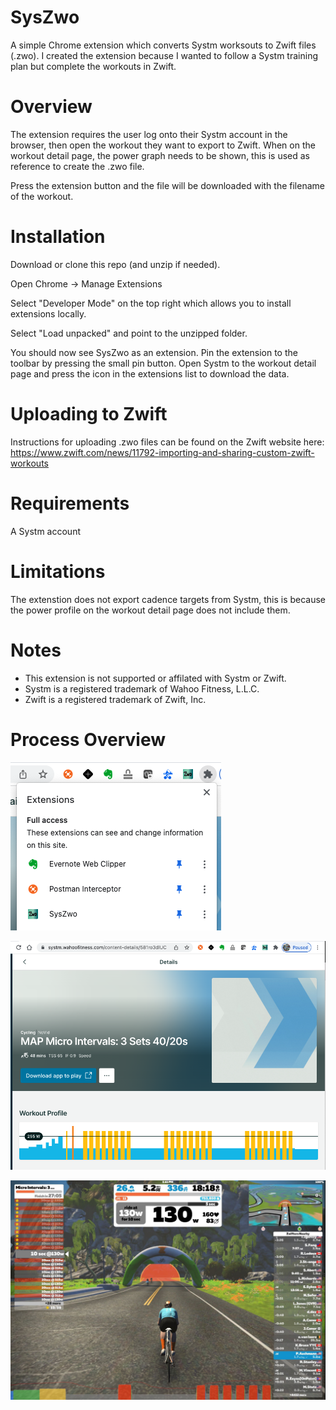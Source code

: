 # SysZwo
A simple Chrome extension which converts Systm worksouts to Zwift files (.zwo). I created the extension because I wanted to follow a Systm training plan but complete the workouts in Zwift.

# Overview
The extension requires the user log onto their Systm account in the browser, then open the workout they want to export to Zwift. When on the workout detail page, the power graph needs to be shown, this is used as reference to create the .zwo file.

Press the extension button and the file will be downloaded with the filename of the workout.

# Installation
Download or clone this repo (and unzip if needed).

Open Chrome -> Manage Extensions

Select "Developer Mode" on the top right which allows you to install extensions locally.

Select "Load unpacked" and point to the unzipped folder.

You should now see SysZwo as an extension. Pin the extension to the toolbar by pressing the small pin button. Open Systm to the workout detail page and press the icon in the extensions list to download the data.

# Uploading to Zwift

Instructions for uploading .zwo files can be found on the Zwift website here:
https://www.zwift.com/news/11792-importing-and-sharing-custom-zwift-workouts

# Requirements

A Systm account

# Limitations

The extenstion does not export cadence targets from Systm, this is because the power profile on the workout detail page does not include them.

# Notes

- This extension is not supported or affilated with Systm or Zwift.
- Systm is a registered trademark of Wahoo Fitness, L.L.C.
- Zwift is a registered trademark of Zwift, Inc.

# Process Overview

![screenshot1](images/screenshot_2.png)

![screenshot1](images/screenshot_3.png)

![screenshot2](images/screenshot_1.jpeg)

